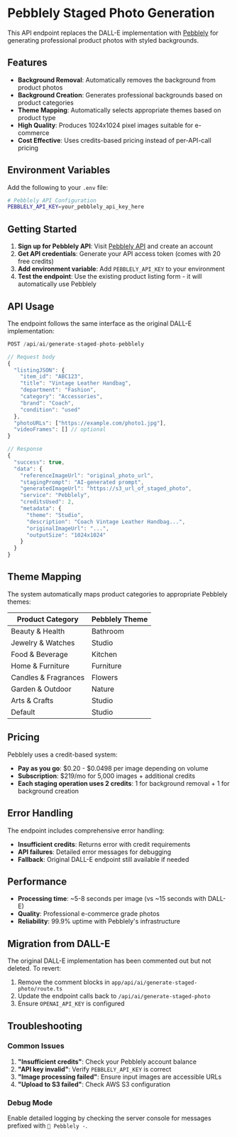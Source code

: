 # Pebblely Staged Photo Generation

This API endpoint replaces the DALL-E implementation with [Pebblely](https://pebblely.com/docs/) for generating professional product photos with styled backgrounds.

## Features

- **Background Removal**: Automatically removes the background from product photos
- **Background Creation**: Generates professional backgrounds based on product categories
- **Theme Mapping**: Automatically selects appropriate themes based on product type
- **High Quality**: Produces 1024x1024 pixel images suitable for e-commerce
- **Cost Effective**: Uses credits-based pricing instead of per-API-call pricing

## Environment Variables

Add the following to your `.env` file:

```bash
# Pebblely API Configuration
PEBBLELY_API_KEY=your_pebblely_api_key_here
```

## Getting Started

1. **Sign up for Pebblely API**: Visit [Pebblely API](https://pebblely.com/docs/) and create an account
2. **Get API credentials**: Generate your API access token (comes with 20 free credits)
3. **Add environment variable**: Add `PEBBLELY_API_KEY` to your environment
4. **Test the endpoint**: Use the existing product listing form - it will automatically use Pebblely

## API Usage

The endpoint follows the same interface as the original DALL-E implementation:

```typescript
POST /api/ai/generate-staged-photo-pebblely

// Request body
{
  "listingJSON": {
    "item_id": "ABC123",
    "title": "Vintage Leather Handbag",
    "department": "Fashion",
    "category": "Accessories",
    "brand": "Coach",
    "condition": "used"
  },
  "photoURLs": ["https://example.com/photo1.jpg"],
  "videoFrames": [] // optional
}

// Response
{
  "success": true,
  "data": {
    "referenceImageUrl": "original_photo_url",
    "stagingPrompt": "AI-generated prompt",
    "generatedImageUrl": "https://s3_url_of_staged_photo",
    "service": "Pebblely",
    "creditsUsed": 2,
    "metadata": {
      "theme": "Studio",
      "description": "Coach Vintage Leather Handbag...",
      "originalImageUrl": "...",
      "outputSize": "1024x1024"
    }
  }
}
```

## Theme Mapping

The system automatically maps product categories to appropriate Pebblely themes:

| Product Category | Pebblely Theme |
|------------------|----------------|
| Beauty & Health | Bathroom |
| Jewelry & Watches | Studio |
| Food & Beverage | Kitchen |
| Home & Furniture | Furniture |
| Candles & Fragrances | Flowers |
| Garden & Outdoor | Nature |
| Arts & Crafts | Studio |
| Default | Studio |

## Pricing

Pebblely uses a credit-based system:

- **Pay as you go**: $0.20 - $0.0498 per image depending on volume
- **Subscription**: $219/mo for 5,000 images + additional credits
- **Each staging operation uses 2 credits**: 1 for background removal + 1 for background creation

## Error Handling

The endpoint includes comprehensive error handling:

- **Insufficient credits**: Returns error with credit requirements
- **API failures**: Detailed error messages for debugging
- **Fallback**: Original DALL-E endpoint still available if needed

## Performance

- **Processing time**: ~5-8 seconds per image (vs ~15 seconds with DALL-E)
- **Quality**: Professional e-commerce grade photos
- **Reliability**: 99.9% uptime with Pebblely's infrastructure

## Migration from DALL-E

The original DALL-E implementation has been commented out but not deleted. To revert:

1. Remove the comment blocks in `app/api/ai/generate-staged-photo/route.ts`
2. Update the endpoint calls back to `/api/ai/generate-staged-photo`
3. Ensure `OPENAI_API_KEY` is configured

## Troubleshooting

### Common Issues

1. **"Insufficient credits"**: Check your Pebblely account balance
2. **"API key invalid"**: Verify `PEBBLELY_API_KEY` is correct
3. **"Image processing failed"**: Ensure input images are accessible URLs
4. **"Upload to S3 failed"**: Check AWS S3 configuration

### Debug Mode

Enable detailed logging by checking the server console for messages prefixed with `🎨 Pebblely -`.



